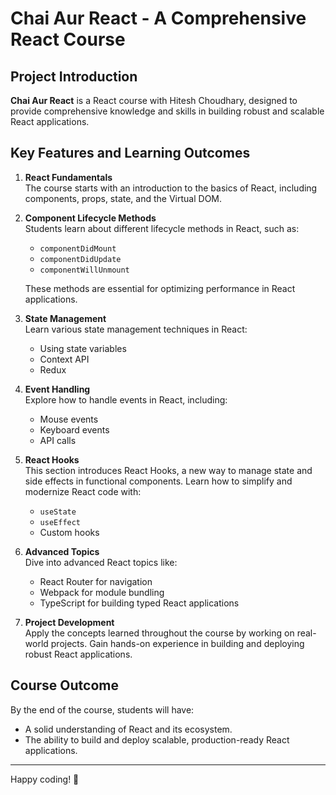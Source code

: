 # Chai Aur React - A Comprehensive React Course

## Project Introduction

**Chai Aur React** is a React course with Hitesh Choudhary, designed to provide comprehensive knowledge and skills in building robust and scalable React applications.

## Key Features and Learning Outcomes

1. **React Fundamentals**  
   The course starts with an introduction to the basics of React, including components, props, state, and the Virtual DOM.

2. **Component Lifecycle Methods**  
   Students learn about different lifecycle methods in React, such as:
   - `componentDidMount`
   - `componentDidUpdate`
   - `componentWillUnmount`
   
   These methods are essential for optimizing performance in React applications.

3. **State Management**  
   Learn various state management techniques in React:
   - Using state variables
   - Context API
   - Redux

4. **Event Handling**  
   Explore how to handle events in React, including:
   - Mouse events
   - Keyboard events
   - API calls

5. **React Hooks**  
   This section introduces React Hooks, a new way to manage state and side effects in functional components. Learn how to simplify and modernize React code with:
   - `useState`
   - `useEffect`
   - Custom hooks

6. **Advanced Topics**  
   Dive into advanced React topics like:
   - React Router for navigation
   - Webpack for module bundling
   - TypeScript for building typed React applications

7. **Project Development**  
   Apply the concepts learned throughout the course by working on real-world projects. Gain hands-on experience in building and deploying robust React applications.

## Course Outcome

By the end of the course, students will have:
- A solid understanding of React and its ecosystem.
- The ability to build and deploy scalable, production-ready React applications.

---

Happy coding! 🎉
